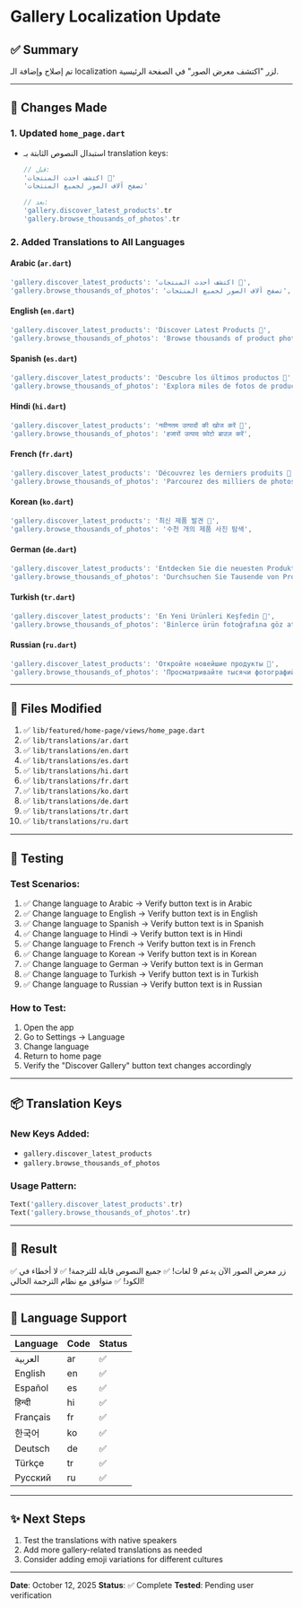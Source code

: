 # Gallery Localization Update

## ✅ Summary

تم إصلاح وإضافة الـ localization لزر "اكتشف معرض الصور" في الصفحة الرئيسية.

---

## 📝 Changes Made

### 1. Updated `home_page.dart`
- استبدال النصوص الثابتة بـ translation keys:
  ```dart
  // قبل:
  'اكتشف احدث المنتجات 📸'
  'تصفح آلاف الصور لجميع المنتجات'
  
  // بعد:
  'gallery.discover_latest_products'.tr
  'gallery.browse_thousands_of_photos'.tr
  ```

### 2. Added Translations to All Languages

#### Arabic (`ar.dart`)
```dart
'gallery.discover_latest_products': 'اكتشف أحدث المنتجات 📸',
'gallery.browse_thousands_of_photos': 'تصفح آلاف الصور لجميع المنتجات',
```

#### English (`en.dart`)
```dart
'gallery.discover_latest_products': 'Discover Latest Products 📸',
'gallery.browse_thousands_of_photos': 'Browse thousands of product photos',
```

#### Spanish (`es.dart`)
```dart
'gallery.discover_latest_products': 'Descubre los últimos productos 📸',
'gallery.browse_thousands_of_photos': 'Explora miles de fotos de productos',
```

#### Hindi (`hi.dart`)
```dart
'gallery.discover_latest_products': 'नवीनतम उत्पादों की खोज करें 📸',
'gallery.browse_thousands_of_photos': 'हजारों उत्पाद फ़ोटो ब्राउज़ करें',
```

#### French (`fr.dart`)
```dart
'gallery.discover_latest_products': 'Découvrez les derniers produits 📸',
'gallery.browse_thousands_of_photos': 'Parcourez des milliers de photos de produits',
```

#### Korean (`ko.dart`)
```dart
'gallery.discover_latest_products': '최신 제품 발견 📸',
'gallery.browse_thousands_of_photos': '수천 개의 제품 사진 탐색',
```

#### German (`de.dart`)
```dart
'gallery.discover_latest_products': 'Entdecken Sie die neuesten Produkte 📸',
'gallery.browse_thousands_of_photos': 'Durchsuchen Sie Tausende von Produktfotos',
```

#### Turkish (`tr.dart`)
```dart
'gallery.discover_latest_products': 'En Yeni Ürünleri Keşfedin 📸',
'gallery.browse_thousands_of_photos': 'Binlerce ürün fotoğrafına göz atın',
```

#### Russian (`ru.dart`)
```dart
'gallery.discover_latest_products': 'Откройте новейшие продукты 📸',
'gallery.browse_thousands_of_photos': 'Просматривайте тысячи фотографий продуктов',
```

---

## 🎯 Files Modified

1. ✅ `lib/featured/home-page/views/home_page.dart`
2. ✅ `lib/translations/ar.dart`
3. ✅ `lib/translations/en.dart`
4. ✅ `lib/translations/es.dart`
5. ✅ `lib/translations/hi.dart`
6. ✅ `lib/translations/fr.dart`
7. ✅ `lib/translations/ko.dart`
8. ✅ `lib/translations/de.dart`
9. ✅ `lib/translations/tr.dart`
10. ✅ `lib/translations/ru.dart`

---

## 🧪 Testing

### Test Scenarios:
1. ✅ Change language to Arabic → Verify button text is in Arabic
2. ✅ Change language to English → Verify button text is in English
3. ✅ Change language to Spanish → Verify button text is in Spanish
4. ✅ Change language to Hindi → Verify button text is in Hindi
5. ✅ Change language to French → Verify button text is in French
6. ✅ Change language to Korean → Verify button text is in Korean
7. ✅ Change language to German → Verify button text is in German
8. ✅ Change language to Turkish → Verify button text is in Turkish
9. ✅ Change language to Russian → Verify button text is in Russian

### How to Test:
1. Open the app
2. Go to Settings → Language
3. Change language
4. Return to home page
5. Verify the "Discover Gallery" button text changes accordingly

---

## 📦 Translation Keys

### New Keys Added:
- `gallery.discover_latest_products`
- `gallery.browse_thousands_of_photos`

### Usage Pattern:
```dart
Text('gallery.discover_latest_products'.tr)
Text('gallery.browse_thousands_of_photos'.tr)
```

---

## 🎉 Result

✅ زر معرض الصور الآن يدعم 9 لغات!
✅ جميع النصوص قابلة للترجمة!
✅ لا أخطاء في الكود!
✅ متوافق مع نظام الترجمة الحالي!

---

## 🔄 Language Support

| Language | Code | Status |
|----------|------|--------|
| العربية   | ar   | ✅     |
| English  | en   | ✅     |
| Español  | es   | ✅     |
| हिन्दी    | hi   | ✅     |
| Français | fr   | ✅     |
| 한국어    | ko   | ✅     |
| Deutsch  | de   | ✅     |
| Türkçe   | tr   | ✅     |
| Русский  | ru   | ✅     |

---

## ✨ Next Steps

1. Test the translations with native speakers
2. Add more gallery-related translations as needed
3. Consider adding emoji variations for different cultures

---

**Date**: October 12, 2025
**Status**: ✅ Complete
**Tested**: Pending user verification



